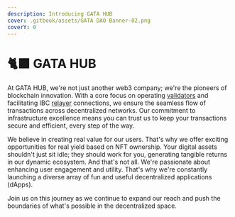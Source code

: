 ```yaml
---
description: Introducing GATA HUB
cover: .gitbook/assets/GATA DAO Banner-02.png
coverY: 0
---
```


# 🐈‍⬛ GATA HUB

At GATA HUB, we're not just another web3 company; we're the pioneers of blockchain innovation. With a core focus on operating [validators](gatahub/gata-hub-ventures/gata-validators/) and facilitating IBC [relayer](gatahub/gata-hub-ventures/gata-relays.md) connections, we ensure the seamless flow of transactions across decentralized networks. Our commitment to infrastructure excellence means you can trust us to keep your transactions secure and efficient, every step of the way.

We believe in creating real value for our users. That's why we offer exciting opportunities for real yield based on NFT ownership. Your digital assets shouldn't just sit idle; they should work for you, generating tangible returns in our dynamic ecosystem. And that's not all. We're passionate about enhancing user engagement and utility. That's why we're constantly launching a diverse array of fun and useful decentralized applications (dApps).&#x20;

Join us on this journey as we continue to expand our reach and push the boundaries of what's possible in the decentralized space.
